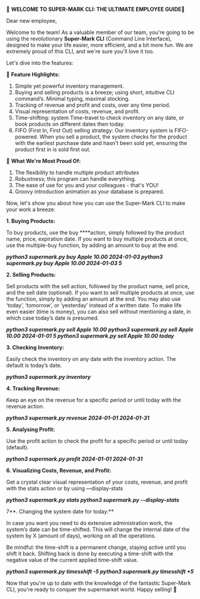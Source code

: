 🍎 **WELCOME TO SUPER-MARK CLI: THE ULTIMATE EMPLOYEE GUIDE**🍎 

Dear new employee,

Welcome to the team! As a valuable member of our team, you're going to be using the revolutionary **Super-Mark CLI** (Command Line Interface), designed to make your life easier, more efficient, and a bit more fun. We are extremely proud of this CLI, and we're sure you'll love it too. 

Let's dive into the features:

🚀 **Feature Highlights:**

1. Simple yet powerful inventory management. 
2. Buying and selling products is a breeze; using short, intuitive CLI command’s. Minimal typing, maximal stocking. 
3. Tracking of revenue and profit and costs, over any time period. 
4. Visual representation of costs, revenue, and profit. 
5. Time-shifting: system Time-travel to check inventory on any date, or book products on different dates then today. 
6. FIFO (First In, First Out) selling strategy: Our inventory system is FIFO-powered. When you sell a product, the system checks for the product with the earliest purchase date and hasn't been sold yet, ensuring the product first in is sold first out.

💎 **What We're Most Proud Of:**

1. The flexibility to handle multiple product attributes
2. Robustness; this program can handle everything.
3. The ease of use for you and your colleagues - that's YOU!
4. Groovy introduction animation as your database is prepared. 

Now, let's show you about how you can use the Super-Mark CLI to make your work a breeze:

**1. Buying Products:**

To buy products, use the buy ****action, simply followed by the product name, price, expiration date. If you want to buy multiple products at once, use the multiple-buy function, by adding an amount to buy at the end.  

***python3 supermark.py buy Apple 10.00 2024-01-03
python3 supermark.py buy Apple 10.00 2024-01-03 5***

**2. Selling Products:**

Sell products with the sell action, followed by the product name, sell price, and the sell date (optional). If you want to sell multiple products at once, use the  function, simply by adding an amount at the end. You may also use ‘today’, ‘tomorrow’, or ‘yesterday’ instead of a written date. To make life even easier (time is money), you can also sell without mentioning a date, in which case today’s date is presumed. 

***python3 supermark.py sell Apple 10.00*** 
***python3 supermark.py sell Apple 10.00 2024-01-01 5
python3 supermark.py sell Apple 10.00 today***

**3. Checking Inventory:**

Easily check the inventory on any date  with the inventory action. The default is today’s date.

***python3 supermark.py inventory*** 

**4. Tracking Revenue:**

Keep an eye on the revenue for a specific period or until today with the revenue action.

***python3 supermark.py revenue 2024-01-01 2024-01-31***

**5. Analysing Profit:**

Use the profit action to check the profit for a specific period or until today (default).

***python3 supermark.py profit 2024-01-01 2024-01-31***

**6. Visualizing Costs, Revenue, and Profit:**

Get a crystal clear visual representation of your costs, revenue, and profit with the stats action or by using  —display-stats

***python3 supermark.py stats
python3 supermark.py --display-stats***

7**. Changing the system date for today:**

In case you want you need to do extensive administration work, the system’s date can be time-shifted. This will change the internal date of the system by X (amount of days), working on all the operations.

Be mindful: the time-shift is a permanent change, staying active until you shift it back. Shifting back is done by executing a time-shift with the negative value of the current applied time-shift value. 

***python3 supermark.py timesshift -5
python3 supermark.py timesshift +5***

Now that you're  up to date with the knowledge of the fantastic Super-Mark CLI, you're ready to conquer the supermarket world. Happy selling! 🎉

